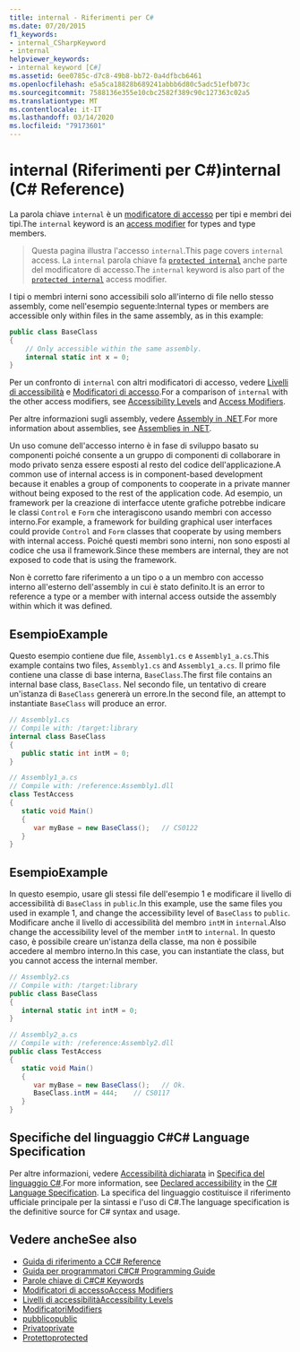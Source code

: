 ```yaml
---
title: internal - Riferimenti per C#
ms.date: 07/20/2015
f1_keywords:
- internal_CSharpKeyword
- internal
helpviewer_keywords:
- internal keyword [C#]
ms.assetid: 6ee0785c-d7c8-49b8-bb72-0a4dfbcb6461
ms.openlocfilehash: e5a5ca18828b689241abbb6d80c5adc51efb073c
ms.sourcegitcommit: 7588136e355e10cbc2582f389c90c127363c02a5
ms.translationtype: MT
ms.contentlocale: it-IT
ms.lasthandoff: 03/14/2020
ms.locfileid: "79173601"
---
```

# <a name="internal-c-reference"></a><span data-ttu-id="e22ad-102">internal (Riferimenti per C#)</span><span class="sxs-lookup"><span data-stu-id="e22ad-102">internal (C# Reference)</span></span>
<span data-ttu-id="e22ad-103">La parola chiave `internal` è un [modificatore di accesso](./access-modifiers.md) per tipi e membri dei tipi.</span><span class="sxs-lookup"><span data-stu-id="e22ad-103">The `internal` keyword is an [access modifier](./access-modifiers.md) for types and type members.</span></span>
  
 > <span data-ttu-id="e22ad-104">Questa pagina illustra l'accesso `internal`.</span><span class="sxs-lookup"><span data-stu-id="e22ad-104">This page covers `internal` access.</span></span> <span data-ttu-id="e22ad-105">La `internal` parola chiave fa [`protected internal`](./protected-internal.md) anche parte del modificatore di accesso.</span><span class="sxs-lookup"><span data-stu-id="e22ad-105">The `internal` keyword is also part of the [`protected internal`](./protected-internal.md) access modifier.</span></span>
  
<span data-ttu-id="e22ad-106">I tipi o membri interni sono accessibili solo all'interno di file nello stesso assembly, come nell'esempio seguente:</span><span class="sxs-lookup"><span data-stu-id="e22ad-106">Internal types or members are accessible only within files in the same assembly, as in this example:</span></span>  
  
```csharp  
public class BaseClass
{  
    // Only accessible within the same assembly.
    internal static int x = 0;
}  
```  

 <span data-ttu-id="e22ad-107">Per un confronto di `internal` con altri modificatori di accesso, vedere [Livelli di accessibilità](./accessibility-levels.md) e [Modificatori di accesso](../../programming-guide/classes-and-structs/access-modifiers.md).</span><span class="sxs-lookup"><span data-stu-id="e22ad-107">For a comparison of `internal` with the other access modifiers, see [Accessibility Levels](./accessibility-levels.md) and [Access Modifiers](../../programming-guide/classes-and-structs/access-modifiers.md).</span></span>  
  
 <span data-ttu-id="e22ad-108">Per altre informazioni sugli assembly, vedere [Assembly in .NET](../../../standard/assembly/index.md).</span><span class="sxs-lookup"><span data-stu-id="e22ad-108">For more information about assemblies, see [Assemblies in .NET](../../../standard/assembly/index.md).</span></span>  
  
 <span data-ttu-id="e22ad-109">Un uso comune dell'accesso interno è in fase di sviluppo basato su componenti poiché consente a un gruppo di componenti di collaborare in modo privato senza essere esposti al resto del codice dell'applicazione.</span><span class="sxs-lookup"><span data-stu-id="e22ad-109">A common use of internal access is in component-based development because it enables a group of components to cooperate in a private manner without being exposed to the rest of the application code.</span></span> <span data-ttu-id="e22ad-110">Ad esempio, un framework per la creazione di interfacce utente grafiche potrebbe indicare le classi `Control` e `Form` che interagiscono usando membri con accesso interno.</span><span class="sxs-lookup"><span data-stu-id="e22ad-110">For example, a framework for building graphical user interfaces could provide `Control` and `Form` classes that cooperate by using members with internal access.</span></span> <span data-ttu-id="e22ad-111">Poiché questi membri sono interni, non sono esposti al codice che usa il framework.</span><span class="sxs-lookup"><span data-stu-id="e22ad-111">Since these members are internal, they are not exposed to code that is using the framework.</span></span>  
  
 <span data-ttu-id="e22ad-112">Non è corretto fare riferimento a un tipo o a un membro con accesso interno all'esterno dell'assembly in cui è stato definito.</span><span class="sxs-lookup"><span data-stu-id="e22ad-112">It is an error to reference a type or a member with internal access outside the assembly within which it was defined.</span></span>  
  
## <a name="example"></a><span data-ttu-id="e22ad-113">Esempio</span><span class="sxs-lookup"><span data-stu-id="e22ad-113">Example</span></span>  
 <span data-ttu-id="e22ad-114">Questo esempio contiene due file, `Assembly1.cs` e `Assembly1_a.cs`.</span><span class="sxs-lookup"><span data-stu-id="e22ad-114">This example contains two files, `Assembly1.cs` and `Assembly1_a.cs`.</span></span> <span data-ttu-id="e22ad-115">Il primo file contiene una classe di base interna, `BaseClass`.</span><span class="sxs-lookup"><span data-stu-id="e22ad-115">The first file contains an internal base class, `BaseClass`.</span></span> <span data-ttu-id="e22ad-116">Nel secondo file, un tentativo di creare un'istanza di `BaseClass` genererà un errore.</span><span class="sxs-lookup"><span data-stu-id="e22ad-116">In the second file, an attempt to instantiate `BaseClass` will produce an error.</span></span>  
  
```csharp  
// Assembly1.cs  
// Compile with: /target:library  
internal class BaseClass
{  
   public static int intM = 0;  
}  
```  
  
```csharp  
// Assembly1_a.cs  
// Compile with: /reference:Assembly1.dll  
class TestAccess
{  
   static void Main()
   {  
      var myBase = new BaseClass();   // CS0122  
   }  
}  
```  
  
## <a name="example"></a><span data-ttu-id="e22ad-117">Esempio</span><span class="sxs-lookup"><span data-stu-id="e22ad-117">Example</span></span>  
 <span data-ttu-id="e22ad-118">In questo esempio, usare gli stessi file dell'esempio 1 e modificare il livello di accessibilità di `BaseClass` in `public`.</span><span class="sxs-lookup"><span data-stu-id="e22ad-118">In this example, use the same files you used in example 1, and change the accessibility level of `BaseClass` to `public`.</span></span> <span data-ttu-id="e22ad-119">Modificare anche il livello di accessibilità del membro `intM` in `internal`.</span><span class="sxs-lookup"><span data-stu-id="e22ad-119">Also change the accessibility level of the member `intM` to `internal`.</span></span> <span data-ttu-id="e22ad-120">In questo caso, è possibile creare un'istanza della classe, ma non è possibile accedere al membro interno.</span><span class="sxs-lookup"><span data-stu-id="e22ad-120">In this case, you can instantiate the class, but you cannot access the internal member.</span></span>  
  
```csharp  
// Assembly2.cs  
// Compile with: /target:library  
public class BaseClass
{  
   internal static int intM = 0;  
}  
```  
  
```csharp  
// Assembly2_a.cs  
// Compile with: /reference:Assembly2.dll  
public class TestAccess
{  
   static void Main()
   {  
      var myBase = new BaseClass();   // Ok.  
      BaseClass.intM = 444;    // CS0117  
   }  
}  
```  
  
## <a name="c-language-specification"></a><span data-ttu-id="e22ad-121">Specifiche del linguaggio C#</span><span class="sxs-lookup"><span data-stu-id="e22ad-121">C# Language Specification</span></span>  

<span data-ttu-id="e22ad-122">Per altre informazioni, vedere [Accessibilità dichiarata](~/_csharplang/spec/basic-concepts.md#declared-accessibility) in [Specifica del linguaggio C#](/dotnet/csharp/language-reference/language-specification/introduction).</span><span class="sxs-lookup"><span data-stu-id="e22ad-122">For more information, see [Declared accessibility](~/_csharplang/spec/basic-concepts.md#declared-accessibility) in the [C# Language Specification](/dotnet/csharp/language-reference/language-specification/introduction).</span></span> <span data-ttu-id="e22ad-123">La specifica del linguaggio costituisce il riferimento ufficiale principale per la sintassi e l'uso di C#.</span><span class="sxs-lookup"><span data-stu-id="e22ad-123">The language specification is the definitive source for C# syntax and usage.</span></span>
  
## <a name="see-also"></a><span data-ttu-id="e22ad-124">Vedere anche</span><span class="sxs-lookup"><span data-stu-id="e22ad-124">See also</span></span>

- [<span data-ttu-id="e22ad-125">Guida di riferimento a C</span><span class="sxs-lookup"><span data-stu-id="e22ad-125">C# Reference</span></span>](../index.md)
- [<span data-ttu-id="e22ad-126">Guida per programmatori C#</span><span class="sxs-lookup"><span data-stu-id="e22ad-126">C# Programming Guide</span></span>](../../programming-guide/index.md)
- [<span data-ttu-id="e22ad-127">Parole chiave di C#</span><span class="sxs-lookup"><span data-stu-id="e22ad-127">C# Keywords</span></span>](./index.md)
- [<span data-ttu-id="e22ad-128">Modificatori di accesso</span><span class="sxs-lookup"><span data-stu-id="e22ad-128">Access Modifiers</span></span>](./access-modifiers.md)
- [<span data-ttu-id="e22ad-129">Livelli di accessibilità</span><span class="sxs-lookup"><span data-stu-id="e22ad-129">Accessibility Levels</span></span>](./accessibility-levels.md)
- [<span data-ttu-id="e22ad-130">Modificatori</span><span class="sxs-lookup"><span data-stu-id="e22ad-130">Modifiers</span></span>](index.md)
- [<span data-ttu-id="e22ad-131">pubblico</span><span class="sxs-lookup"><span data-stu-id="e22ad-131">public</span></span>](./public.md)
- [<span data-ttu-id="e22ad-132">Privato</span><span class="sxs-lookup"><span data-stu-id="e22ad-132">private</span></span>](./private.md)
- [<span data-ttu-id="e22ad-133">Protetto</span><span class="sxs-lookup"><span data-stu-id="e22ad-133">protected</span></span>](./protected.md)
